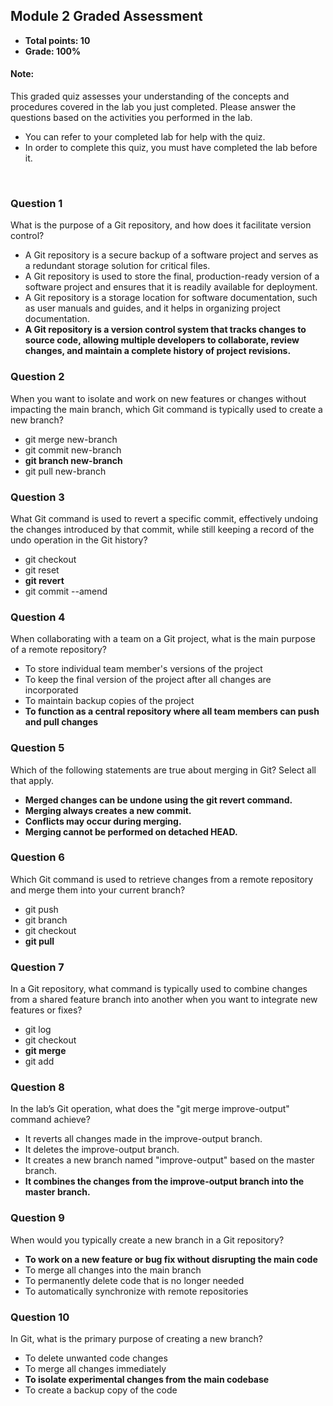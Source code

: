 ## Module 2 Graded Assessment
- **Total points: 10**
- **Grade: 100%**

#### Note:
This graded quiz assesses your understanding of the concepts and procedures covered in the lab you just completed. Please answer the questions based on the activities you performed in the lab.

- You can refer to your completed lab for help with the quiz.
- In order to complete this quiz, you must have completed the lab before it.

<br>

### Question 1
What is the purpose of a Git repository, and how does it facilitate version control?

- A Git repository is a secure backup of a software project and serves as a redundant storage solution for critical files.
- A Git repository is used to store the final, production-ready version of a software project and ensures that it is readily available for deployment.
- A Git repository is a storage location for software documentation, such as user manuals and guides, and it helps in organizing project documentation.
- **A Git repository is a version control system that tracks changes to source code, allowing multiple developers to collaborate, review changes, and maintain a complete history of project revisions.**

### Question 2
When you want to isolate and work on new features or changes without impacting the main branch, which Git command is typically used to create a new branch? 

- git merge new-branch
- git commit new-branch
- **git branch new-branch**
- git pull new-branch

### Question 3
What Git command is used to revert a specific commit, effectively undoing the changes introduced by that commit, while still keeping a record of the undo operation in the Git history?

- git checkout
- git reset
- **git revert**
- git commit --amend

### Question 4
When collaborating with a team on a Git project, what is the main purpose of a remote repository? 

- To store individual team member's versions of the project
- To keep the final version of the project after all changes are incorporated
- To maintain backup copies of the project
- **To function as a central repository where all team members can push and pull changes**

### Question 5
Which of the following statements are true about merging in Git? Select all that apply.

- **Merged changes can be undone using the git revert command.**
- **Merging always creates a new commit.**
- **Conflicts may occur during merging.**
- **Merging cannot be performed on detached HEAD.**

### Question 6
Which Git command is used to retrieve changes from a remote repository and merge them into your current branch?

- git push
- git branch
- git checkout
- **git pull**

### Question 7
In a Git repository, what command is typically used to combine changes from a shared feature branch into another when you want to integrate new features or fixes?

- git log
- git checkout
- **git merge**
- git add

### Question 8
In the lab’s Git operation, what does the "git merge improve-output" command achieve?

- It reverts all changes made in the improve-output branch.
- It deletes the improve-output branch.
- It creates a new branch named "improve-output" based on the master branch.
- **It combines the changes from the improve-output branch into the master branch.**

### Question 9
When would you typically create a new branch in a Git repository?

- **To work on a new feature or bug fix without disrupting the main code**
- To merge all changes into the main branch
- To permanently delete code that is no longer needed
- To automatically synchronize with remote repositories

### Question 10
In Git, what is the primary purpose of creating a new branch?

- To delete unwanted code changes
- To merge all changes immediately
- **To isolate experimental changes from the main codebase**
- To create a backup copy of the code
